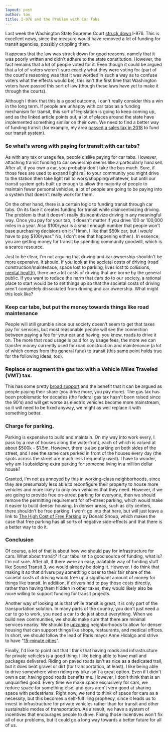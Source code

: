 ```yaml
---
layout: post
author: tom
title: I-976 and the Problem with Car Tabs
---
```

Last week the Washington State Supreme Court [struck down](https://www.theurbanist.org/2020/10/15/state-supreme-court-strikes-down-i-976/) I-976. This is excellent news, since the measure would have removed a lot of funding for transit agencies, possibly crippling them.

It appears that the law was struck down for good reasons, namely that it was poorly written and didn't adhere to the state constitution. However, the fact remains that a lot of people voted for it. Even though it could be argued that a lot of voters weren't sure exactly what they were voting for (part of the court's reasoning was that it was worded in such a way as to confuse voters what the effects would be), this isn't the first time that Washington voters have passed this sort of law (though these laws have yet to make it through the courts).

Although I think that this is a good outcome, I can't really consider this a win in the long term. If people are unhappy with car tabs as a funding mechanism for transit, this sort of legislation is going to keep coming up, and as the linked article points out, a lot of places around the state have implemented something similar on their own. We need to find a better way of funding transit (for example, my area [passed a sales tax in 2018](https://www.intercitytransit.com/ITprop1) to fund our transit system).

### So what's wrong with paying for transit with car tabs?
As with any tax or usage fee, people dislike paying for car tabs. However, attaching transit funding to car ownership seems like a particularly hard sell. After all, if you own a car, you probably don't take the bus much. Sure, if those fees are used to expand light rail to your community you might drive to the station then take light rail to work/shopping/whatever, but until our transit system gets built up enough to allow the majority of people to maintain fewer personal vehicles, a lot of people are going to be paying into a system that doesn't really work for them.

On the other hand, there is a certain logic to funding transit through car tabs. On its face it creates funding for transit while disincentivizing driving. The problem is that it doesn't really disincentivize driving in any meaningful way. Once you pay for your tab, it doesn't matter if you drive 100 or 100,000 miles in a year. Also $100/year is a small enough number that people won't base purchasing decisions on it ("Hmm, I like that $50k car, but I *would* have to pay $100/year." No, I don't see that happening either.). In essence, you are getting money for transit by spending community goodwill, which is a scarce resource.

Just to be clear, I'm not arguing that driving and car ownership shouldn't be more expensive. It should. If you look at the societal costs of driving (road construction/maintenace, space lost to parking, lives lost to collisions, [mental health](https://usa.streetsblog.org/2020/10/28/study-how-cars-are-making-us-all-depressed-even-if-we-dont-drive/)), there are a lot costs of driving that are borne by the general public. If you want to reduce the harm that cars do to our society, a rational place to start would be to set things up so that the societal costs of driving aren't completely dissociated from driving and car ownership. What might this look like?

### Keep car tabs, but put the money towards things like road maintenance
People will still grumble since our society doesn't seem to get that taxes pay for services, but most reasonable people will see the connection between paying a fee for your car and having, you know, roads to drive it on. The more that road usage is paid for by usage fees, the more we can transfer money currently used for road construction and maintenance (a lot of which comes from the general fund) to transit (this same point holds true for the following ideas, too).

### Replace or augment the gas tax with a Vehicle Miles Traveled (VMT) tax.
This has some pretty [broad support](https://usa.streetsblog.org/2020/07/20/half-of-americans-want-drivers-who-drive-more-to-pay-more-tax/) and the benefit that it can be argued as people paying their share (you drive more, you pay more). The gas tax has been problematic for decades (the federal gas tax hasn't been raised since the 90's) and will get worse as electric vehicles become more mainstream, so it will need to be fixed anyway, we might as well replace it with something better.

### Charge for parking.
Parking is expensive to build and maintain. On my way into work every, I pass by a row of houses along the waterfront, each of which is valued at about $500k - $1.5m. However, there is also parking on both sides of the street, and I see the same cars parked in front of the houses every day (the spots across the street are much less frequently used). I have to wonder, why am I subsidizing extra parking for someone living in a million dollar house?

Granted, I'm not as annoyed by this in working-class neighborhoods, since they are presumably less able to reconfigure their property to house more vehicles and more likely to only own vehicles that they need. However, if we are going to provide free on-street parking for everyone, then we should remove the permitting requirement for off-street parking, which would make it easier to build denser housing.
In denser areas, such as city centers, there shouldn't be free parking. I won't go into that here, but will just leave a link to [The High Cost of Free Parking](https://www.worldcat.org/title/high-cost-of-free-parking/oclc/1110669593) by Donald Shoup, which makes the case that free parking has all sorts of negative side-effects and that there is a better way to do it.

### Conclusion

Of course, a lot of that is about how we should pay for infrastructure for cars. What about transit? If car tabs isn't a good source of funding, what is? I'm not sure. After all, if there were an easy, palatable way of funding stuff like [Sound Transit 3](https://en.wikipedia.org/wiki/Sound_Transit_3), we would already be doing it. However, I do think that making it so that drivers pay something closer to their fair share of the societal costs of driving would free up a significant amount of money for things like transit. In addition, if drivers had to pay those costs directly, rather than having them hidden in other taxes, they would likely also be more willing to support funding for transit projects.

Another way of looking at is that while transit is great, it is only part of the transportation solution. In many parts of the country, you don't just need a car to go to work, you need a car to do just about everything. When we build new communities, we should make sure that there are minimal services nearby. We should be [upzoning](https://www.sightline.org/2020/08/11/on-wednesday-portland-will-pass-the-best-low-density-zoning-reform-in-us-history/) neighborhoods to allow for denser housing that can support things like shops, restaurants, and medical offices. In short, we should follow the lead of Paris mayor Anne Hidalgo and strive to have "[15-minute cities](https://www.theguardian.com/world/2020/feb/07/paris-mayor-unveils-15-minute-city-plan-in-re-election-campaign)".

Finally, I'd like to point out that I think that having roads and infrastructure for private vehicles is a good thing. I like being able to have mail and packages delivered. Riding on paved roads isn't as nice as a dedicated trail, but it does beat gravel or dirt (for transportation, at least). I like being able to drive somewhere when riding my bike isn't a great option. Even if I didn't own a car, having good roads benefits me. However, I don't think that is an unqualified good. Every time we make space exclusively for cars, we reduce space for something else, and cars aren't very good at sharing space with pedestrians. Right now, we tend to think of space for cars as a necessity, but this becomes a self-fulfilling prophecy, since it leads us to invest in infrastructure for private vehicles rather than for transit and other sustainable modes of transportation. As a result, we have a system of incentives that encourages people to drive. Fixing those incentives won't fix all of our problems, but it could go a long way towards a better future for all of us.
